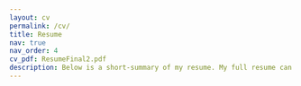 ```yaml
---
layout: cv
permalink: /cv/
title: Resume
nav: true
nav_order: 4
cv_pdf: ResumeFinal2.pdf
description: Below is a short-summary of my resume. My full resume can be accessed by clicking the PDF icon to the right.
---
```


